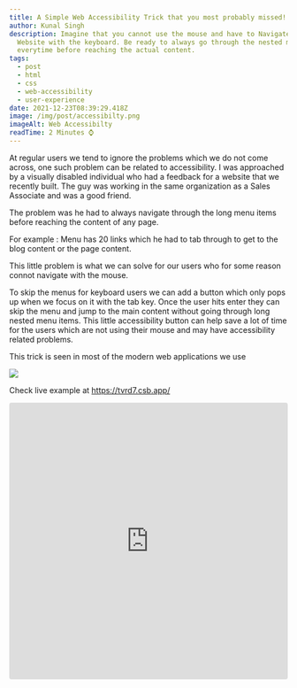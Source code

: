 ```yaml
---
title: A Simple Web Accessibility Trick that you most probably missed!
author: Kunal Singh
description: Imagine that you cannot use the mouse and have to Navigate a
  Website with the keyboard. Be ready to always go through the nested menu items
  everytime before reaching the actual content.
tags:
  - post
  - html
  - css
  - web-accessibility
  - user-experience
date: 2021-12-23T08:39:29.418Z
image: /img/post/accessibilty.png
imageAlt: Web Accessibilty
readTime: 2 Minutes ⌚
---
```

At regular users we tend to ignore the problems which we do not come across, one such problem can be related to accessibility. I was approached by a visually disabled individual who had a feedback for a website that we recently built. The guy was working in the same organization as a Sales Associate and was a good friend. 

The problem was he had to always navigate through the long menu items before reaching the content of any page. 

For example : 
Menu has 20 links which he had to tab through to get to the blog content or the page content. 

This little problem is what we can solve for our users who for some reason connot navigate with the mouse. 

To skip the menus for keyboard users we can add a button which only pops up when we focus on it with the tab key. Once the user hits enter they can skip the menu and jump to the main content without going through long nested menu items.
This little accessibility button can help save a lot of time for the users which are not using their mouse and may have accessibility related problems.

This trick is seen in most of the modern web applications we use

![](/img/post/web-accessibilty-skip-menu-btn.gif)

Check live example at <a href="https://tvrd7.csb.app/" target="_blank">https://tvrd7.csb.app/</a>

<iframe src="https://codesandbox.io/embed/zealous-blackburn-tvrd7?fontsize=14&hidenavigation=1&theme=dark"
     style="width:100%; height:500px; border:0; border-radius: 4px; overflow:hidden;"
     title="zealous-blackburn-tvrd7"
     allow="accelerometer; ambient-light-sensor; camera; encrypted-media; geolocation; gyroscope; hid; microphone; midi; payment; usb; vr; xr-spatial-tracking"
     sandbox="allow-forms allow-modals allow-popups allow-presentation allow-same-origin allow-scripts"
   ></iframe>